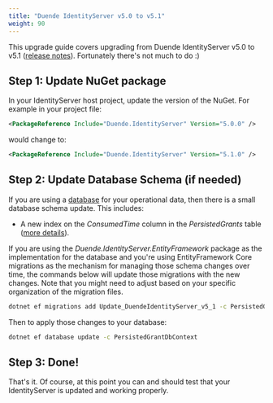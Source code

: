 ```yaml
---
title: "Duende IdentityServer v5.0 to v5.1"
weight: 90
---
```


This upgrade guide covers upgrading from Duende IdentityServer v5.0 to v5.1 ([release notes](https://github.com/DuendeSoftware/products/releases/tag/is%2F5.1.0)). Fortunately there's not much to do :)

## Step 1: Update NuGet package

In your IdentityServer host project, update the version of the NuGet. 
For example in your project file:

```xml
<PackageReference Include="Duende.IdentityServer" Version="5.0.0" />
```

would change to: 

```xml
<PackageReference Include="Duende.IdentityServer" Version="5.1.0" />
```

## Step 2: Update Database Schema (if needed)

If you are using a [database](/identityserver/v5/data) for your operational data, then there is a small database schema update.
This includes:

* A new index on the *ConsumedTime* column in the *PersistedGrants* table ([more details](https://github.com/DuendeSoftware/IdentityServer/pull/84)).

If you are using the *Duende.IdentityServer.EntityFramework* package as the implementation for the database and you're using EntityFramework Core migrations as the mechanism for managing those schema changes over time, the commands below will update those migrations with the new changes.
Note that you might need to adjust based on your specific organization of the migration files.

```bash
dotnet ef migrations add Update_DuendeIdentityServer_v5_1 -c PersistedGrantDbContext -o Data/Migrations/IdentityServer/PersistedGrantDb
```

Then to apply those changes to your database:

```bash
dotnet ef database update -c PersistedGrantDbContext
```

## Step 3: Done!

That's it. Of course, at this point you can and should test that your IdentityServer is updated and working properly.
